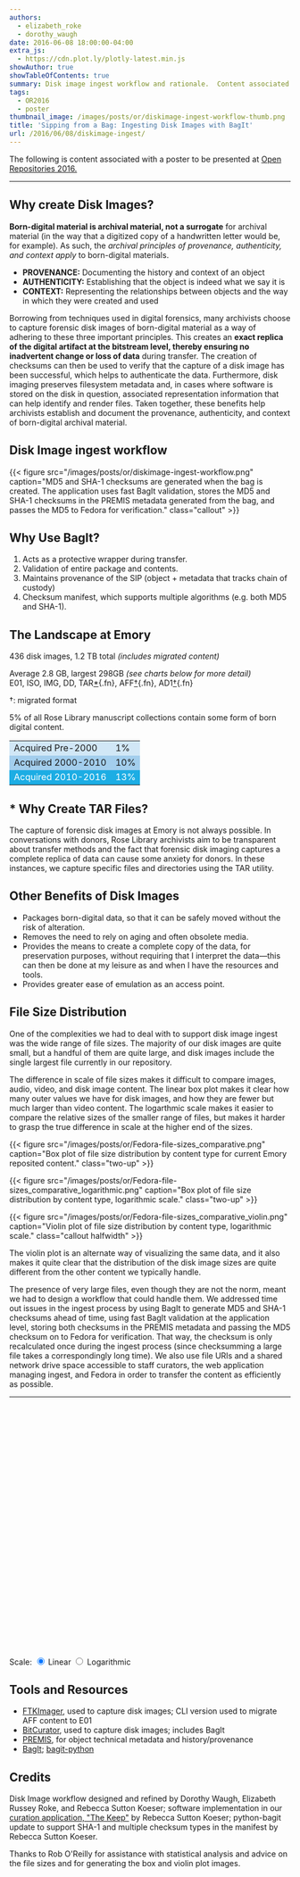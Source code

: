 ```yaml
---
authors:
  - elizabeth_roke
  - dorothy_waugh
date: 2016-06-08 18:00:00-04:00
extra_js:
  - https://cdn.plot.ly/plotly-latest.min.js
showAuthor: true
showTableOfContents: true
summary: Disk image ingest workflow and rationale.  Content associated with a poster for OR2016.
tags:
  - OR2016
  - poster
thumbnail_image: /images/posts/or/diskimage-ingest-workflow-thumb.png
title: 'Sipping from a Bag: Ingesting Disk Images with BagIt'
url: /2016/06/08/diskimage-ingest/
---
```





The following is content associated with a poster to be presented at [Open Repositories 2016.](http://or2016.net/)

* * *

## Why create Disk Images?

**Born-digital material is archival material, not a surrogate** for archival material (in the way that a digitized copy of a handwritten letter would be, for example). As such, the *archival principles of provenance, authenticity, and context apply* to born-digital materials.

*  **PROVENANCE:** Documenting the history and context of an object
*  **AUTHENTICITY:** Establishing that the object is indeed what we say it is
*  **CONTEXT:** Representing the relationships between objects and the way in which they were created and used

Borrowing from techniques used in digital forensics, many archivists choose to capture forensic disk images of born-digital material as a way of adhering to these three important principles. This creates an **exact replica of the digital artifact at the bitstream level, thereby ensuring no inadvertent change or loss of data** during transfer. The creation of checksums can then be used to verify that the capture of a disk image has been successful, which helps to authenticate the data. Furthermore, disk imaging preserves filesystem metadata and, in cases where software is stored on the disk in question, associated representation information that can help identify and render files. Taken together, these benefits help archivists establish and document the provenance, authenticity, and context of born-digital archival material.

## Disk Image ingest workflow

{{< figure src="/images/posts/or/diskimage-ingest-workflow.png" caption="MD5 and SHA-1 checksums are generated when the bag is created.  The application uses fast BagIt validation, stores the MD5 and SHA-1 checksums in the PREMIS metadata generated from the bag, and passes the MD5 to Fedora for verification." class="callout" >}}

## Why Use BagIt?

1. Acts as a protective wrapper during transfer.
2. Validation of entire package and contents.
3. Maintains provenance of the SIP (object + metadata that tracks chain of custody)
4. Checksum manifest, which supports multiple algorithms (e.g. both MD5 and SHA-1).

## The Landscape at Emory

436 disk images, 1.2 TB total *(includes migrated content)*

Average 2.8 GB, largest 298GB *(see charts below for more detail)*<br/>
E01, ISO, IMG, DD, TAR[*](#why-create-tar-files){.fn}, AFF[†](#note-migrated){.fn}, AD1[†](#note-migrated){.fn}

<a name="note-migrated" class="fn">†</a>: migrated format


5% of all Rose Library manuscript collections contain some form of born digital content.  
<table>
<tr style="background-color: #d1e7f6"><td>Acquired Pre-2000</td><td>1%</td></tr>
<tr style="background-color: #a3ceed"><td>Acquired 2000-2010</td><td>10%</td></tr>
<tr style="background-color: #1cade4; color: white"><td>Acquired 2010-2016</td><td>13%</td></tr>
</table>

<a name="why-create-tar-files"></a>

## <span class="fn">*</span> Why Create TAR Files?

The capture of forensic disk images at Emory is not always possible. In conversations with donors, Rose Library archivists aim to be transparent about transfer methods and the fact that forensic disk imaging captures a complete replica of data can cause some anxiety for donors. In these instances, we capture specific files and directories using the TAR utility.

## Other Benefits of Disk Images

* Packages born-digital data, so that it can be safely moved without the risk of alteration.
* Removes the need to rely on aging and often obsolete media.
* Provides the means to create a complete copy of the data, for preservation purposes, without requiring that I interpret the data—this can then be done at my leisure as and when I have the resources and tools.
* Provides greater ease of emulation as an access point.

## File Size Distribution

One of the complexities we had to deal with to support disk image ingest was the wide range of file sizes.  The majority of our disk images are quite small, but a  handful of them are quite large, and disk images include the single largest file currently in our repository.

The difference in scale of file sizes makes it difficult to compare images, audio, video, and disk image content.  The linear box plot makes it clear how many outer values we have for disk images, and how they are fewer but much larger than video content.  The logarthmic scale makes it easier to compare the relative sizes of the smaller range of files, but makes it harder to grasp the true difference in scale at the higher end of the sizes.

{{< figure src="/images/posts/or/Fedora-file-sizes_comparative.png" caption="Box plot of file size distribution by content type for current Emory reposited content." class="two-up" >}}

{{< figure src="/images/posts/or/Fedora-file-sizes_comparative_logarithmic.png" caption="Box plot of file size distribution by content type, logarithmic scale." class="two-up" >}}

{{< figure src="/images/posts/or/Fedora-file-sizes_comparative_violin.png" caption="Violin plot of file size distribution by content type, logarithmic scale." class="callout halfwidth" >}}

The violin plot is an alternate way of  visualizing the same data, and it also makes it quite clear that the distribution of the disk image sizes are quite different from the other content we typically handle.

The presence of very large files, even though they are not the norm, meant we had to design a workflow that could handle them.  We addressed time out issues in the ingest process by using BagIt to generate MD5 and SHA-1 checksums ahead of time, using fast BagIt validation at the application level, storing both checksums in the PREMIS metadata and passing the MD5 checksum on to Fedora for verification.   That way, the checksum is only recalculated once during the ingest process (since checksumming a large file takes a correspondingly long time).  We also use file URIs and a shared network drive space accessible to staff curators, the web application managing ingest, and Fedora in order to transfer the content as efficiently as possible.

* * *

<div id="box-plot" style="width:650px;height:450px;"></div>
<form id="box-plot-controls">
Scale:
<label><input type='radio' name='plot-scale' value='linear' checked="checked" /> Linear</label>
<label><input type='radio' name='plot-scale' value='log' /> Logarithmic</label>
</form>


## Tools and Resources

* [FTKImager](http://accessdata.com/product-download/digital-forensics/ftk-imager-version-3.2.0), used to capture disk images; CLI version used to migrate AFF content to E01
* [BitCurator](https://www.bitcuratorconsortium.org/), used to capture disk images; includes BagIt
* [PREMIS](http://www.loc.gov/standards/premis/), for object technical metadata and history/provenance
* [BagIt](https://en.wikipedia.org/wiki/BagIt);  [bagit-python](https://github.com/LibraryOfCongress/bagit-python)

## Credits

Disk Image workflow designed and refined by Dorothy Waugh, Elizabeth Russey Roke, and Rebecca Sutton Koeser; software implementation in our [curation application, "The Keep"](https://github.com/emory-libraries/TheKeep) by Rebecca Sutton Koeser; python-bagit update to support SHA-1 and multiple checksum types in the manifest by Rebecca Sutton Koeser.

Thanks to Rob O'Reilly for assistance with statistical analysis and advice on the file sizes and for generating the box and violin plot images.

<script>
window.addEventListener("DOMContentLoaded", (event) => {

    fetch( "/assets/json/repository_content_sizes.json").then(response => response.json()).then(
    function( data ) {
        // data is structured for plotly box plot
    /*    var plot_data = [
            {
                y: data['images'],
                name: 'Images',
                type: 'box',
            },
        {
                y: data['audio'],
                name: 'Audio',
                type: 'box',
            },
        {
                y: data['video'],
                name: 'Video',
                type: 'box',
            },
        {
                y: data['diskimage'],
                name: 'Disk Images',
                type: 'box',
            },
        ]; */

        var layout = {
        title: 'Distribution of File Sizes by Content Type',
        yaxis: {
            title: 'File size in GB',
            autorange: true,
            zeroline: true,
            type: 'linear',
        },
        margin: {
            l: 50,
            r: 30,
            b: 30,
            t: 70
        },
        showlegend: true
    };


        Plotly.newPlot('box-plot', data, layout);
    });

    const scaleInput = document.querySelectorAll('input[name=plot-scale]');
    scaleInput.forEach(el => {
        el.addEventListener("change", (event) => {
        // update y axis layout
        Plotly.relayout('box-plot', {
            yaxis: {
                type: event.target.value
            }});
        // redraw to adjust to the new scale and display properly
        Plotly.redraw('box-plot');
    });
    });
});
</script>
